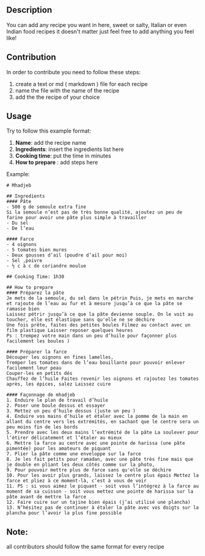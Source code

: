 ## Description
You can add any recipe you want in here, sweet or salty, Italian or even Indian food recipes it doesn't matter just feel free to add anything you feel like!
<br/>
## Contribution
In order to contribute you need to follow these steps: <br/>
1. create a text or md ( markdown ) file for each recipe <br/>
2. name the file with the name of the recipe <br/>
3. add the the recipe of your choice

## Usage
Try to follow this example format: <br/>

1. **Name**: add the recipe name <br/>
2. **Ingredients**: insert the ingredients list here <br/>
3. **Cooking time**: put the time in minutes <br/>
4. **How to prepare** : add steps here <br/>

Example:

```
# Mhadjeb

## Ingredients
#### Pâte
- 500 g de semoule extra fine
Si la semoule n’est pas de très bonne qualité, ajoutez un peu de farine pour avoir une pâte plus simple à travailler
- Du sel
- De l’eau

#### Farce
- 4 oignons
- 5 tomates bien mures
- Deux gousses d’ail (poudre d’ail pour moi)
- Sel ,poivre
- ½ c à c de coriandre moulue

## Cooking Time: 1h30

## How to prepare
#### Préparez la pâte
Je mets de la semoule, du sel dans le pétrin Puis, je mets en marche et rajoute de l’eau au fur et à mesure jusqu’à ce que la pâte se ramasse bien
Laissez pétrir jusqu’à ce que la pâte devienne souple. On le voit au toucher, elle est élastique sans qu'elle ne se déchire
Une fois prête, faites des petites boules Filmez au contact avec un film plastique Laisser reposer quelques heures
Ps : trempez votre main dans un peu d’huile pour façonner plus facilement les boules )

#### Préparer la farce
Découper les oignons en fines lamelles,
Tremper les tomates dans de l’eau bouillante pour pouvoir enlever facilement leur peau
Couper-les en petits dés
Chauffez de l’huile Faites revenir les oignons et rajoutez les tomates après, les épices, salez Laissez cuire

#### Façonnage de mhadjeb
1. Enduire le plan de travail d’huile
2. Poser une boule dessus et essayer
3. Mettez un peu d’huile dessus (juste un peu )
4. Enduire vos mains d’huile et étaler avec la pomme de la main en allant du centre vers les extrémités, en sachant que le centre sera un peu moins fin de les bords
5. Prendre avec les deux mains l’extrémité de la pâte La soulever pour l’étirer délicatement et l’étaler au mieux
6. Mettre la farce au centre avec une pointe de harissa (une pâte pimentée) pour les amateurs de piquant
7. Plier la pâte comme une enveloppe sur la farce
8. Je les fait petits pour ramadan, avec une pâte très fine mais que je double en pliant les deux côtés comme sur la photo,
9. Pour pouvoir mettre plus de farce sans qu'elle se déchire
10. Pour les avoir plus grands, laissez le centre plus épais Mettez la farce et pliez à ce moment-là, c’est à vous de voir
11. PS : si vous aimez le piquant - soit vous l’intégrez à la farce au moment de sa cuisson - soit vous mettez une pointe de harissa sur la pâte avant de mettre la farce
12. Faire cuire sur un tajine bien épais (j’ai utilisé une plancha)
13. N’hésitez pas de continuer à étaler la pâte avec vos doigts sur la plancha pour l’avoir la plus fine possible

```

## Note: 
all contributors should follow the same format for every recipe <br/>
